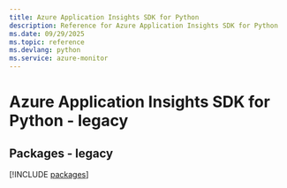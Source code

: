 ```yaml
---
title: Azure Application Insights SDK for Python
description: Reference for Azure Application Insights SDK for Python
ms.date: 09/29/2025
ms.topic: reference
ms.devlang: python
ms.service: azure-monitor
---
```

# Azure Application Insights SDK for Python - legacy
## Packages - legacy
[!INCLUDE [packages](application-insights-index.md)]